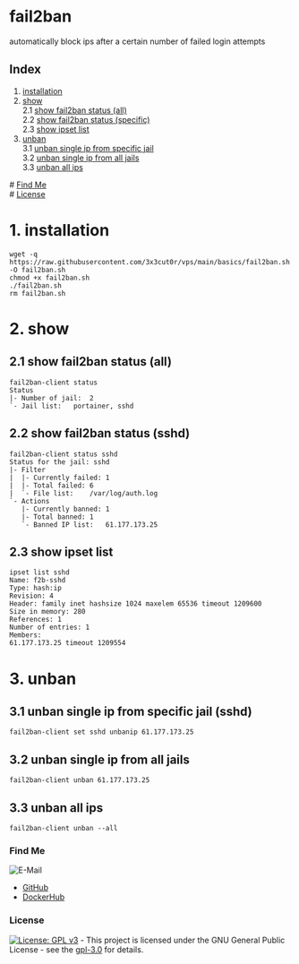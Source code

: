 # fail2ban

automatically block ips after a certain number of failed login attempts

## Index

1. [installation](#installation)  
2. [show](#show)  
    2.1 [show fail2ban status (all)](#status_all)  
    2.2 [show fail2ban status (specific)](#status_specific)  
    2.3 [show ipset list](#ipset_list)  
3. [unban](#unban)  
    3.1 [unban single ip from specific jail](#unban_single)  
    3.2 [unban single ip from all jails](#unban_single_all)  
    3.3 [unban all ips](#unban_all)  

\# [Find Me](#findme)  
\# [License](#license)  

# 1. installation <a name="installation"></a>
```shell
wget -q https://raw.githubusercontent.com/3x3cut0r/vps/main/basics/fail2ban.sh -O fail2ban.sh
chmod +x fail2ban.sh
./fail2ban.sh
rm fail2ban.sh

```

# 2. show <a name="show"></a>

## 2.1 show fail2ban status (all) <a name="status_all"></a>
```shell
fail2ban-client status
Status
|- Number of jail:	2
`- Jail list:	portainer, sshd
```

## 2.2 show fail2ban status (sshd) <a name="status_specific"></a>
```shell
fail2ban-client status sshd
Status for the jail: sshd
|- Filter
|  |- Currently failed:	1
|  |- Total failed:	6
|  `- File list:	/var/log/auth.log
`- Actions
   |- Currently banned:	1
   |- Total banned:	1
   `- Banned IP list:	61.177.173.25
```

## 2.3 show ipset list <a name="ipset_list"></a>
```shell
ipset list sshd
Name: f2b-sshd
Type: hash:ip
Revision: 4
Header: family inet hashsize 1024 maxelem 65536 timeout 1209600
Size in memory: 280
References: 1
Number of entries: 1
Members:
61.177.173.25 timeout 1209554

```

# 3. unban <a name="unban"></a>

## 3.1 unban single ip from specific jail (sshd) <a name="unban_single"></a>
```shell
fail2ban-client set sshd unbanip 61.177.173.25
```

## 3.2 unban single ip from all jails <a name="unban_single_all"></a>
```shell
fail2ban-client unban 61.177.173.25
```
## 3.3 unban all ips <a name="unban_all"></a>
```shell
fail2ban-client unban --all
```

### Find Me <a name="findme"></a>

![E-Mail](https://img.shields.io/badge/E--Mail-executor55%40gmx.de-red)
* [GitHub](https://github.com/3x3cut0r)
* [DockerHub](https://hub.docker.com/u/3x3cut0r)

### License <a name="license"></a>

[![License: GPL v3](https://img.shields.io/badge/License-GPLv3-blue.svg)](https://www.gnu.org/licenses/gpl-3.0) - This project is licensed under the GNU General Public License - see the [gpl-3.0](https://www.gnu.org/licenses/gpl-3.0.en.html) for details.
